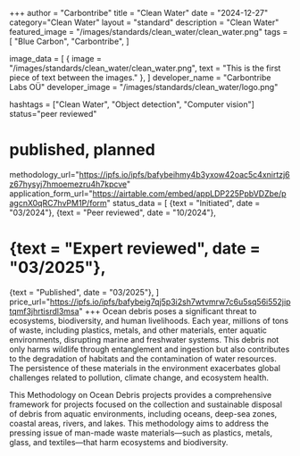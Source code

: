+++
author = "Carbontribe"
title = "Clean Water"
date = "2024-12-27"
category="Clean Water"
layout = "standard"
description = "Clean Water"
featured_image = "/images/standards/clean_water/clean_water.png"
tags = [
    "Blue Carbon",
    "Carbontribe",
]

image_data = [
  { image = "/images/standards/clean_water/clean_water.png", text = "This is the first piece of text between the images." },
]
developer_name = "Carbontribe Labs OÜ"
developer_image = "/images/standards/clean_water/logo.png"

hashtags = ["Clean Water", "Object detection", "Computer vision"]
status="peer reviewed"
# published, planned

methodology_url="https://ipfs.io/ipfs/bafybeihmy4b3yxow42oac5c4xnirtzj6z67hysyj7hmoemezru4h7kpcve"
application_form_url="https://airtable.com/embed/appLDP225PpbVDZbe/pagcnX0qRC7hvPM1P/form"
status_data = [
  {text = "Initiated", date = "03/2024"},
  {text = "Peer reviewed", date = "10/2024"},
  # {text = "Expert reviewed", date = "03/2025"},
  {text = "Published", date = "03/2025"},
]
price_url="https://ipfs.io/ipfs/bafybeig7qj5p3i2sh7wtvmrw7c6u5sq56i552jiptqmf3jhrtisrdl3msa"
+++
Ocean debris poses a significant threat to ecosystems, biodiversity, and human livelihoods. Each year, millions of tons of waste, including plastics, metals, and other materials, enter aquatic environments, disrupting marine and freshwater systems. This debris not only harms wildlife through entanglement and ingestion but also contributes to the degradation of habitats and the contamination of water resources. The persistence of these materials in the environment exacerbates global challenges related to pollution, climate change, and ecosystem health.

This Methodology on Ocean Debris projects provides a comprehensive framework for projects focused on the collection and sustainable disposal of debris from aquatic environments, including oceans, deep-sea zones, coastal areas, rivers, and lakes. This methodology aims to address the pressing issue of man-made waste materials—such as plastics, metals, glass, and textiles—that harm ecosystems and biodiversity.
